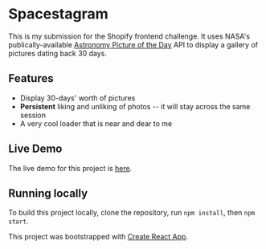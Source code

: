 # Spacestagram

This is my submission for the Shopify frontend challenge. It uses NASA's publically-available [Astronomy Picture of the Day](https://api.nasa.gov#apod) API to display a gallery of pictures dating back 30 days.

## Features

- Display 30-days' worth of pictures
- **Persistent** liking and unliking of photos -- it will stay across the same session
- A very cool loader that is near and dear to me

## Live Demo

The live demo for this project is [here](https://spacestagram.nadeen.tech/).

## Running locally

To build this project locally, clone the repository, run `npm install`, then `npm start`.

This project was bootstrapped with [Create React App](https://github.com/facebook/create-react-app).

